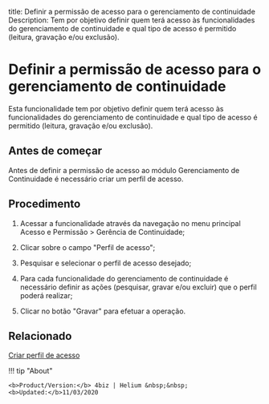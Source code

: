 title: Definir a permissão de acesso para o gerenciamento de continuidade
Description: Tem por objetivo definir quem terá acesso às funcionalidades do gerenciamento de continuidade e qual tipo de acesso é permitido (leitura, gravação e/ou exclusão).
# Definir a permissão de acesso para o gerenciamento de continuidade

Esta funcionalidade tem por objetivo definir quem terá acesso às funcionalidades
do gerenciamento de continuidade e qual tipo de acesso é permitido (leitura,
gravação e/ou exclusão).

Antes de começar
--------------------

Antes de definir a permissão de acesso ao módulo Gerenciamento de Continuidade é
necessário criar um perfil de acesso.

Procedimento
----------------

1.  Acessar a funcionalidade através da navegação no menu principal Acesso e
    Permissão \> Gerência de Continuidade;

2.  Clicar sobre o campo "Perfil de acesso";

3.  Pesquisar e selecionar o perfil de acesso desejado;

4.  Para cada funcionalidade do gerenciamento de continuidade é necessário
    definir as ações (pesquisar, gravar e/ou excluir) que o perfil poderá
    realizar;

5.  Clicar no botão "Gravar" para efetuar a operação.

Relacionado
-------

[Criar perfil de acesso](/pt-br/4biz-helium/initial-settings/access-settings/profile/create-profile-access.html)

!!! tip "About"

    <b>Product/Version:</b> 4biz | Helium &nbsp;&nbsp;
    <b>Updated:</b>11/03/2020
